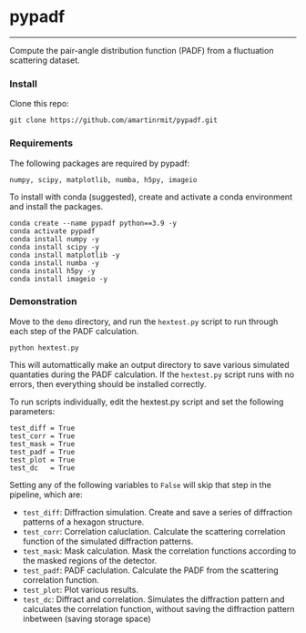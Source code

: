 # pypadf
***
Compute the pair-angle distribution function (PADF) from a fluctuation scattering dataset.

### Install

Clone this repo:

    git clone https://github.com/amartinrmit/pypadf.git

### Requirements

The following packages are required by pypadf:

    numpy, scipy, matplotlib, numba, h5py, imageio

To install with conda (suggested), create and activate a conda environment and install the packages.

    conda create --name pypadf python==3.9 -y
    conda activate pypadf
    conda install numpy -y
    conda install scipy -y
    conda install matplotlib -y
    conda install numba -y
    conda install h5py -y
    conda install imageio -y

### Demonstration

Move to the `demo` directory, and run the `hextest.py` script to run through each step of the PADF calculation.

    python hextest.py

This will automattically make an output directory to save various simulated quantaties during the PADF calculation. If the `hextest.py` script runs with no errors, then everything should be installed correctly.

To run scripts individually, edit the hextest.py script and set the following parameters:
    
    test_diff = True
    test_corr = True
    test_mask = True
    test_padf = True
    test_plot = True
    test_dc   = True

Setting any of the following variables to `False` will skip that step in the pipeline, which are:

- `test_diff`: Diffraction simulation. Create and save a series of diffraction patterns of a hexagon structure.
- `test_corr`: Correlation caluclation. Calculate the scattering correlation function of the simulated diffraction patterns.
- `test_mask`: Mask calculation. Mask the correlation functions according to the masked regions of the detector.
- `test_padf`: PADF caclulation. Calculate the PADF from the scattering correlation function.
- `test_plot`: Plot various results.
- `test_dc`: Diffract and correlation. Simulates the diffraction pattern and calculates the correlation function, without saving the diffraction pattern inbetween (saving storage space)




